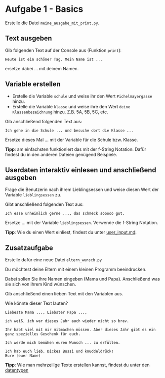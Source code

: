# Aufgabe 1 - Basics

Erstelle die Datei `meine_ausgabe_mit_print.py`.

## Text ausgeben

Gib folgenden Text auf der Console aus (Funktion `print`):

```
Heute ist ein schöner Tag. Mein Name ist ...
```

ersetze dabei ... mit deinem Namen.

## Variable erstellen

* Erstelle die Variable `schule` und weise ihr den Wert `Pichelmayergasse` hinzu.
* Erstelle die Variable `klasse` und weise ihre den Wert `deine Klassenbezeichnung` hinzu. Z.B. 5A, 5B, 5C, etc.

Gib anschließend folgenden Text aus:

```
Ich gehe in die Schule ... und besuche dort die Klasse ...
```

Ersetze dieses Mal ... mit der Variable für die Schule bzw. Klasse.

**Tipp**: am einfachsten funktioniert das mit der f-String Notation. Dafür findest du in den anderen Dateien genügend
Beispiele.

## Userdaten interaktiv einlesen und anschließend ausgeben
Frage die Benutzerin nach ihrem Lieblingsessen und weise diesen Wert der Variable `lieblingsessen` zu.

Gibt anschließend folgenden Text aus:

```
Ich esse unheimlich gerne ..., das schmeck sooooo gut.
```

Ersetze ... mit der Variable `lieblingsessen`. Verwende die f-String Notation.

**Tipp**: Wie du einen Wert einliest, findest du unter [user_input.md](../user_input.md).

## Zusatzaufgabe
Erstelle dafür eine neue Datei `eltern_wunsch.py`

Du möchtest deine Eltern mit einem kleinen Programm beeindrucken.

Dabei sollen Sie ihre Namen eingeben (Mama und Papa). Anschließend was sie sich von ihrem Kind wünschen.

Gib anschließend einen lieben Text mit den Variablen aus.

Wie könnte dieser Text lauten?

```
Liebeste Mama ..., Liebster Papa ...,

ich weiß, ich war dieses Jahr auch wieder nicht so brav.

Ihr habt viel mit mir mitmachen müssen. Aber dieses Jahr gibt es ein ganz spezielles Geschenk für euch.

Ich werde mich bemühen euren Wunsch ... zu erfüllen.

Ich hab euch lieb. Dickes Bussi und knuddeldrück!
Eure [euer Name]
```

**Tipp**: Wie man mehrzeilige Texte erstellen kannst, findest du unter den [datentypen](../datentypen.md)